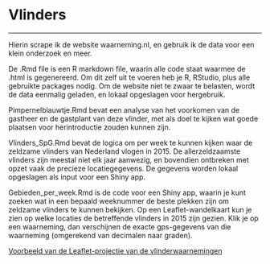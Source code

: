 # Vlinders
------------
Hierin scrape ik de website waarneming.nl, en gebruik ik de data voor een klein onderzoek en meer.

De .Rmd file is een R markdown file, waarin alle code staat waarmee de .html is gegenereerd.
Om dit zelf uit te voeren heb je R, RStudio, plus alle gebruikte packages nodig. 
Om de website niet te zwaar te belasten, wordt de data eenmalig geladen, en lokaal opgeslagen voor hergebruik.

Pimpernelblauwtje.Rmd bevat een analyse van het voorkomen van de gastheer en de gastplant van deze vlinder,
		met als doel te kijken wat goede plaatsen voor herintroductie zouden kunnen zijn. 
		
Vlinders_SpG.Rmd bevat de logica om per week te kunnen kijken waar de zeldzame vlinders van Nederland vlogen
		in 2015. De allerzeldzaamste vlinders zijn meestal niet elk jaar aanwezig, en bovendien ontbreken met 
		opzet vaak de precieze locatiegegevens. De gegevens worden lokaal opgeslagen als input voor een Shiny app.

Gebieden_per_week.Rmd is de code voor een Shiny app, waarin je kunt zoeken wat in een bepaald weeknummer de beste
		plekken zijn om zeldzame vlinders te kunnen bekijken. Op een Leaflet-wandelkaart kun je zien op welke
		locaties de betreffende vlinders in 2015 zijn gezien. Klik je op een waarneming, dan verschijnen de 
		exacte gps-gegevens van die waarneming (omgerekend van decimalen naar graden).
		
[Voorbeeld van de Leaflet-projectie van de vlinderwaarnemingen](img/Gebieden_per_week.jpg)